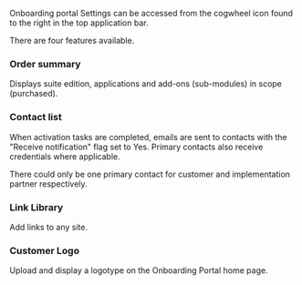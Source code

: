 Onboarding portal Settings can be accessed from the cogwheel icon found to the right in the top application bar.

There are four features available.

### Order summary

Displays suite edition, applications and add-ons (sub-modules) in scope (purchased).

### Contact list 

When activation tasks are completed, emails are sent to contacts with the "Receive notification" flag set to Yes. Primary contacts also receive credentials where applicable. 

There could only be one primary contact for customer and implementation partner respectively.  

### Link Library

Add links to any site.

### Customer Logo

Upload and display a logotype on the Onboarding Portal home page.
